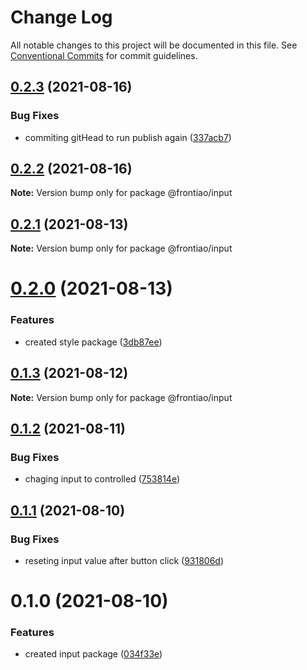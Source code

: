 # Change Log

All notable changes to this project will be documented in this file.
See [Conventional Commits](https://conventionalcommits.org) for commit guidelines.

## [0.2.3](https://github.com/mateusrdgs/frontiao-ui/compare/@frontiao/input@0.2.2...@frontiao/input@0.2.3) (2021-08-16)


### Bug Fixes

* commiting gitHead to run publish again ([337acb7](https://github.com/mateusrdgs/frontiao-ui/commit/337acb786551236db6f092618db501c30a011c4f))





## [0.2.2](https://github.com/mateusrdgs/frontiao-ui/compare/@frontiao/input@0.2.1...@frontiao/input@0.2.2) (2021-08-16)

**Note:** Version bump only for package @frontiao/input





## [0.2.1](https://github.com/mateusrdgs/frontiao-ui/compare/@frontiao/input@0.2.0...@frontiao/input@0.2.1) (2021-08-13)

**Note:** Version bump only for package @frontiao/input





# [0.2.0](https://github.com/mateusrdgs/frontiao-ui/compare/@frontiao/input@0.1.3...@frontiao/input@0.2.0) (2021-08-13)


### Features

* created style package ([3db87ee](https://github.com/mateusrdgs/frontiao-ui/commit/3db87eed7e4b529d2802eefa7d732634f980a2a1))





## [0.1.3](https://github.com/mateusrdgs/frontiao-ui/compare/@frontiao/input@0.1.2...@frontiao/input@0.1.3) (2021-08-12)

**Note:** Version bump only for package @frontiao/input





## [0.1.2](https://github.com/mateusrdgs/frontiao-ui/compare/@frontiao/input@0.1.1...@frontiao/input@0.1.2) (2021-08-11)


### Bug Fixes

* chaging input to controlled ([753814e](https://github.com/mateusrdgs/frontiao-ui/commit/753814eccbee12063f58bdd527a8cb90ecd2ada5))





## [0.1.1](https://github.com/mateusrdgs/frontiao-ui/compare/@frontiao/input@0.1.0...@frontiao/input@0.1.1) (2021-08-10)


### Bug Fixes

* reseting input value after button click ([931806d](https://github.com/mateusrdgs/frontiao-ui/commit/931806d6327eac201806c606c428be0e5f7d1ffc))





# 0.1.0 (2021-08-10)


### Features

* created input package ([034f33e](https://github.com/mateusrdgs/frontiao-ui/commit/034f33e540a03b32e72766d4d13525fc032cc6dc))
